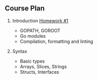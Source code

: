Course Plan
---

1. Introduction [Homework #1](./hw01_hello_otus)

    * GOPATH, GOROOT
    * Go modules
    * Compilation, formatting and linting

2. Syntax

    * Basic types
    * Arrays, Slices, Strings
    * Structs, Interfaces
